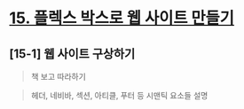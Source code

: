 # [15. 플렉스 박스로 웹 사이트 만들기](https://github.com/CaesiumY/frontend-web-design-forBeginners/tree/master/15)


## [15-1] 웹 사이트 구상하기

> 책 보고 따라하기

> 헤더, 네비바, 섹션, 아티클, 푸터 등 시맨틱 요소들 설명

